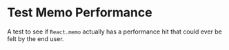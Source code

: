 # Test Memo Performance
A test to see if `React.memo` actually has a performance hit that could ever be felt by the end user.